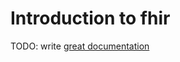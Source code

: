 # Introduction to fhir

TODO: write [great documentation](http://jacobian.org/writing/great-documentation/what-to-write/)
